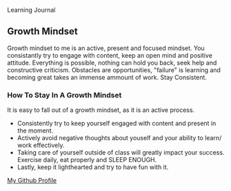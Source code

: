 Learning Journal

## Growth Mindset

Growth mindset to me is an active, present and focused mindset. You consistantly try to engage with content, keep an open mind and positive attitude. Everything is possible, nothing can hold you back, seek help and constructive criticism. Obstacles are opportunities, "failure" is learning and becoming great takes an immense ammount of work. Stay Consistent.

### How To Stay In A Growth Mindset

It is easy to fall out of a growth mindset, as it is an active process. 
- Consistently try to keep yourself engaged with content and present in the moment. 
- Actively avoid negative thoughts about youself and your ability to learn/ work effectively. 
- Taking care of yourself outside of class will greatly impact your success. Exercise daily, eat properly and SLEEP ENOUGH.
- Lastly, keep it lighthearted and try to have fun with it. 

[My Github Profile](https://github.com/LeeThomas13)
